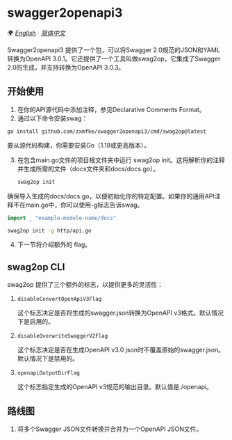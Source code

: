 # swagger2openapi3

🌍 *[English](README.md) ∙ [简体中文](README_zh-CN.md)*

Swagger2openapi3 提供了一个包，可以将Swagger 2.0规范的JSON和YAML转换为OpenAPI 3.0.1。它还提供了一个工具叫做swag2op，它集成了Swagger 2.0的生成，并支持转换为OpenAPI 3.0.3。

## 开始使用

1. 在你的API源代码中添加注释，参见Declarative Comments Format。
2. 通过以下命令安装swag：

```
go install github.com/zxmfke/swagger2openapi3/cmd/swag2op@latest
```

要从源代码构建，你需要安装Go（1.19或更高版本）。

3. 在包含main.go文件的项目根文件夹中运行 swag2op init。这将解析你的注释并生成所需的文件（docs文件夹和docs/docs.go）。

   ```bash
   swag2op init
   ```
   
确保导入生成的docs/docs.go，以便初始化你的特定配置。如果你的通用API注释不在main.go中，你可以使用-g标志告诉swag。

```go
import _ "example-module-name/docs"
```

```bash
swag2op init -g http/api.go
```

4. 下一节将介绍额外的 flag。

## swag2op CLI

swag2op 提供了三个额外的标志，以提供更多的灵活性：

1. `disableConvertOpenApiV3Flag`

   这个标志决定是否将生成的swagger.json转换为OpenAPI v3格式。默认情况下是启用的。

2. `disableOverwriteSwaggerV2Flag`

   这个标志决定是否在生成OpenAPI v3.0 json时不覆盖原始的swagger.json。默认情况下是禁用的。

3. `openapiOutputDirFlag`

   这个标志指定生成的OpenAPI v3规范的输出目录。默认值是./openapi。

## 路线图

1. 将多个Swagger JSON文件转换并合并为一个OpenAPI JSON文件。